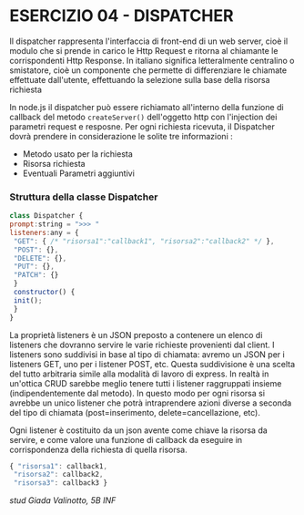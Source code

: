 # ESERCIZIO 04 - DISPATCHER

Il dispatcher rappresenta l'interfaccia di front-end di un web server, cioè il modulo che si prende
in carico le Http Request e ritorna al chiamante le corrispondenti Http Response.
In italiano significa letteralmente centralino o smistatore, cioè un componente che permette di
differenziare le chiamate effettuate dall'utente, effettuando la selezione sulla base della risorsa richiesta

In node.js il dispatcher può essere richiamato all'interno della funzione di callback del metodo
```createServer()``` dell'oggetto http con l'injection dei parametri request e resposne.
Per ogni richiesta ricevuta, il Dispatcher dovrà prendere in considerazione le solite tre informazioni :
- Metodo usato per la richiesta
- Risorsa richiesta
- Eventuali Parametri aggiuntivi

### Struttura della classe Dispatcher
```javascript
class Dispatcher {
prompt:string = ">>> "
listeners:any = {
 "GET": { /* "risorsa1":"callback1", "risorsa2":"callback2" */ },
 "POST": {},
 "DELETE": {},
 "PUT": {},
 "PATCH": {}
 }
 constructor() {
 init();
 }
}
```

La proprietà listeners è un JSON preposto a contenere un elenco di listeners che dovranno
servire le varie richieste provenienti dal client. I listeners sono suddivisi in base al tipo di chiamata:
avremo un JSON per i listeners GET, uno per i listener POST, etc.
Questa suddivisione è una scelta del tutto arbitraria simile alla modalità di lavoro di express.
In realtà in un'ottica CRUD sarebbe meglio tenere tutti i listener raggruppati insieme
(indipendentemente dal metodo). In questo modo per ogni risorsa si avrebbe un unico listener che potrà
intraprendere azioni diverse a seconda del tipo di chiamata (post=inserimento, delete=cancellazione,
etc).

Ogni listener è costituito da un json avente come chiave la risorsa da servire, e come valore
una funzione di callback da eseguire in corrispondenza della richiesta di quella risorsa.
```javascript
{ "risorsa1": callback1,
 "risorsa2": callback2,
 "risorsa3": callback3 }
 ```
 
 _stud Giada Valinotto, 5B INF_
